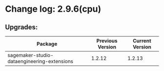 # Change log: 2.9.6(cpu)

## Upgrades: 

Package | Previous Version | Current Version
---|---|---
sagemaker-studio-dataengineering-extensions|1.2.12|1.2.13
